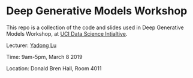 # Deep Generative Models Workshop

This repo is a collection of the code and slides used in Deep Generative Models Workshop, at 
[UCI Data Science Intialtive](https://datascience.uci.edu/education/data-science-short-courses/).

Lecturer: [Yadong Lu](https://www.ics.uci.edu/~yadongl1/) 

Time: 9am-5pm, March 8 2019

Location: Donald Bren Hall, Room 4011


